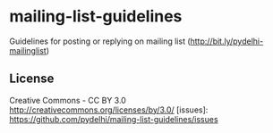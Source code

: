 # mailing-list-guidelines
Guidelines for posting or replying on mailing list (http://bit.ly/pydelhi-mailinglist)
## License

Creative Commons - CC BY 3.0 http://creativecommons.org/licenses/by/3.0/
[issues]: https://github.com/pydelhi/mailing-list-guidelines/issues
